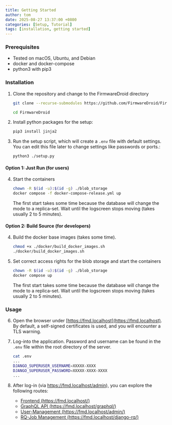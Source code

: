 ```yaml
---
title: Getting Started
author: tom
date: 2025-08-27 13:37:00 +0800
categories: [Setup, Tutorial]
tags: [installation, getting started]
---
```


### Prerequisites
* Tested on macOS, Ubuntu, and Debian
* docker and docker-compose
* python3 with pip3

### Installation

1. Clone the repository and change to the FirmwareDroid directory
    ```bash
    git clone --recurse-submodules https://github.com/FirmwareDroid/FirmwareDroid.git
    
    cd FirmwareDroid
    ```

2. Install python packages for the setup:

    ```bash
    pip3 install jinja2
    ```

3. Run the setup script, which will create a `.env` file with default settings. You can edit this file later to change settings like passwords or ports.:

    ```bash
    python3 ./setup.py
    ```
   
#### Option 1: Just Run (for users)
4. Start the containers

    ```bash
    chown -R $(id -u):$(id -g) ./blob_storage
    docker compose -f docker-compose-release.yml up
    ```
    The first start takes some time because the database will change the mode to a replica-set.
    Wait until the logscreen stops moving (takes usually 2 to 5 minutes).


#### Option 2: Build Source (for developers)
4. Build the docker base images (takes some time).

    ```bash
    chmod +x ./docker/build_docker_images.sh
    ./docker/build_docker_images.sh
    ```

5. Set correct access rights for the blob storage and start the containers

    ```bash
    chown -R $(id -u):$(id -g) ./blob_storage
    docker compose up
    ```
    The first start takes some time because the database will change the mode to a replica-set.
    Wait until the logscreen stops moving (takes usually 2 to 5 minutes).

### Usage
6. Open the browser under [https://fmd.localhost](https://fmd.localhost). By default, a self-signed certificates is used, and you will encounter a TLS warning.

7. Log-into the application. Password and username can be found in the `.env` file within the root directory of the server.

    ```bash
    cat .env
    ...
    DJANGO_SUPERUSER_USERNAME=XXXXX-XXXX
    DJANGO_SUPERUSER_PASSWORD=XXXXX-XXXX-XXXX
    ...
    ```

8. After log-in (via https://fmd.localhost/admin), you can explore the following routes:
   - [Frontend (https://fmd.localhost/)](https://fmd.localhost/)
   - [GraphQL API (https://fmd.localhost/graphql/)](https://fmd.localhost/graphql/)
   - [User-Management (https://fmd.localhost/admin/)](https://fmd.localhost/admin/)
   - [RQ-Job Management (https://fmd.localhost/django-rq/)](https://fmd.localhost/django-rq/)
